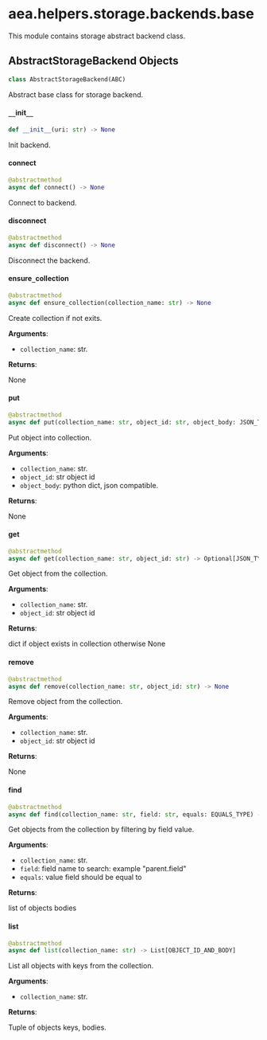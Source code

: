 <a id="aea.helpers.storage.backends.base"></a>

# aea.helpers.storage.backends.base

This module contains storage abstract backend class.

<a id="aea.helpers.storage.backends.base.AbstractStorageBackend"></a>

## AbstractStorageBackend Objects

```python
class AbstractStorageBackend(ABC)
```

Abstract base class for storage backend.

<a id="aea.helpers.storage.backends.base.AbstractStorageBackend.__init__"></a>

#### `__`init`__`

```python
def __init__(uri: str) -> None
```

Init backend.

<a id="aea.helpers.storage.backends.base.AbstractStorageBackend.connect"></a>

#### connect

```python
@abstractmethod
async def connect() -> None
```

Connect to backend.

<a id="aea.helpers.storage.backends.base.AbstractStorageBackend.disconnect"></a>

#### disconnect

```python
@abstractmethod
async def disconnect() -> None
```

Disconnect the backend.

<a id="aea.helpers.storage.backends.base.AbstractStorageBackend.ensure_collection"></a>

#### ensure`_`collection

```python
@abstractmethod
async def ensure_collection(collection_name: str) -> None
```

Create collection if not exits.

**Arguments**:

- `collection_name`: str.

**Returns**:

None

<a id="aea.helpers.storage.backends.base.AbstractStorageBackend.put"></a>

#### put

```python
@abstractmethod
async def put(collection_name: str, object_id: str, object_body: JSON_TYPES) -> None
```

Put object into collection.

**Arguments**:

- `collection_name`: str.
- `object_id`: str object id
- `object_body`: python dict, json compatible.

**Returns**:

None

<a id="aea.helpers.storage.backends.base.AbstractStorageBackend.get"></a>

#### get

```python
@abstractmethod
async def get(collection_name: str, object_id: str) -> Optional[JSON_TYPES]
```

Get object from the collection.

**Arguments**:


- `collection_name`: str.
- `object_id`: str object id

**Returns**:

dict if object exists in collection otherwise None

<a id="aea.helpers.storage.backends.base.AbstractStorageBackend.remove"></a>

#### remove

```python
@abstractmethod
async def remove(collection_name: str, object_id: str) -> None
```

Remove object from the collection.

**Arguments**:


- `collection_name`: str.
- `object_id`: str object id

**Returns**:

None

<a id="aea.helpers.storage.backends.base.AbstractStorageBackend.find"></a>

#### find

```python
@abstractmethod
async def find(collection_name: str, field: str, equals: EQUALS_TYPE) -> List[OBJECT_ID_AND_BODY]
```

Get objects from the collection by filtering by field value.

**Arguments**:


- `collection_name`: str.
- `field`: field name to search: example "parent.field"
- `equals`: value field should be equal to

**Returns**:

list of objects bodies

<a id="aea.helpers.storage.backends.base.AbstractStorageBackend.list"></a>

#### list

```python
@abstractmethod
async def list(collection_name: str) -> List[OBJECT_ID_AND_BODY]
```

List all objects with keys from the collection.

**Arguments**:

- `collection_name`: str.

**Returns**:

Tuple of objects keys, bodies.

